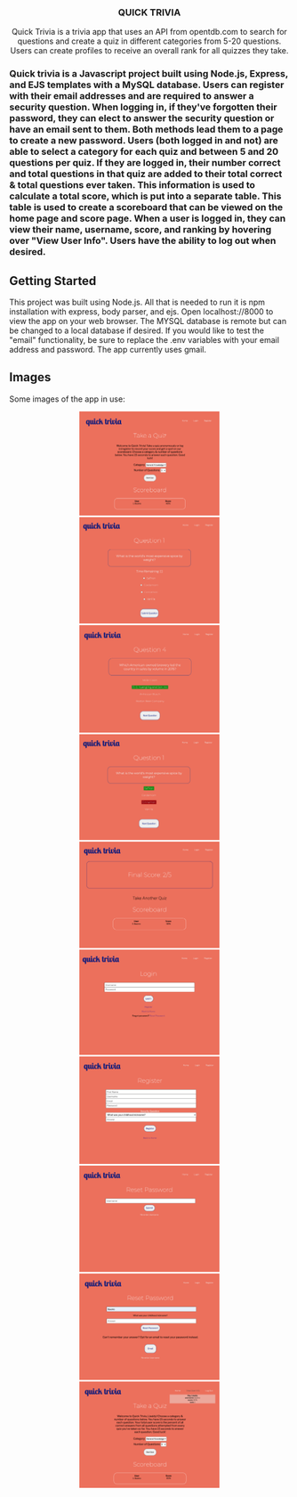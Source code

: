 <p align="center">

  <h3 align="center">QUICK TRIVIA</h3>

  <p align="center">
    Quick Trivia is a trivia app that uses an API from opentdb.com to search for questions and create a quiz in different categories from 5-20 questions. Users can create profiles to receive an overall rank for all quizzes they take.
    <br />
</p>

<h3 align="center>ABOUT THE PROJECT</h3>

<p align = "center">
Quick trivia is a Javascript project built using Node.js, Express, and EJS templates with a MySQL database. Users can register with their email addresses and are required to answer a security question. When logging in, if they've forgotten their password, they can elect to answer the security question or have an email sent to them. Both methods lead them to a page to create a new password. Users (both logged in and not) are able to select a category for each quiz and between 5 and 20 questions per quiz. If they are logged in, their number correct and total questions in that quiz are added to their total correct & total questions ever taken. This information is used to calculate a total score, which is put into a separate table. This table is used to create a scoreboard that can be viewed on the home page and score page. When a user is logged in, they can view their name, username, score, and ranking by hovering over "View User Info". Users have the ability to log out when desired.
</p>


<!-- GETTING STARTED -->
## Getting Started

This project was built using Node.js. All that is needed to run it is npm installation with express, body parser, and ejs.
Open localhost://8000 to view the app on your web browser. The MYSQL database is remote but can be changed to a local database if desired.
If you would like to test the "email" functionality, be sure to replace the .env variables with your email address and password. The app currently uses gmail.

<!-- SCREENSHOTS -->
## Images

Some images of the app in use:

<p align="center">
<img width="50%" src="images/home.png"></center>
<br/>
<img width="50%" src="images/question.png"></center>
<br/>
<img width="50%" src="images/correctresult.png"></center>
<br/>
<img width="50%" src="images/wrongresult.png"></center>
<br/>
<img width="50%" src="images/score.png"></center>
<br/>
<img width="50%" src="images/login.png"></center>
<br/>
<img width="50%" src="images/register.png"></center>
<br/>
<img width="50%" src="images/resetpass.png"></center>
<br/>
<img width="50%" src="images/resetpass2.png"></center>
<br/>
<img width="50%" src="images/homeloggedin.png"></center>
<br/>
</p>
